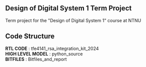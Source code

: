 ## Design of Digital System 1 Term Project

Term project for the "Design of Digital System 1" course at NTNU

## Code Structure

**RTL CODE** : tfe4141_rsa_integration_kit_2024 </br>
**HIGH LEVEL MODEL** : python_source</br>
**BITFILES** : Bitfiles_and_report</br>
